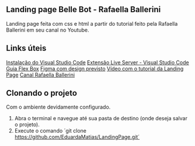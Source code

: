 ## Landing page Belle Bot - Rafaella Ballerini

Landing page feita com css e html a partir do tutorial feito pela  Rafaella Ballerini em seu canal no Youtube.

## Links úteis
[Instalação do Visual Studio Code](https://code.visualstudio.com/Download)
[Extensão Live Server - Visual Studio Code](https://marketplace.visualstudio.com/items?itemName=ritwickdey.LiveServer)
[Guia Flex Box](https://css-tricks.com/snippets/css/a-guide-to-flexbox/)
[Figma com design previsto](https://www.figma.com/file/myqP66iQwzjwjrIAJyyrip/BalleBot?node-id=0%3A1)
[Vídeo com o tutorial da Landing Page](https://www.youtube.com/watch?v=llF6vD-RljE&t=2292s)
[Canal Rafaella Ballerini](https://www.youtube.com/channel/UC_-uuuZbY0AAt9CViNzvc-Q)

## Clonando o projeto

Com o ambiente devidamente configurado.

1. Abra o terminal e navegue até sua pasta de destino (onde deseja salvar o projeto).
2. Execute o comando ´git clone https://github.com/EduardaMatias/LandingPage.git´ 
